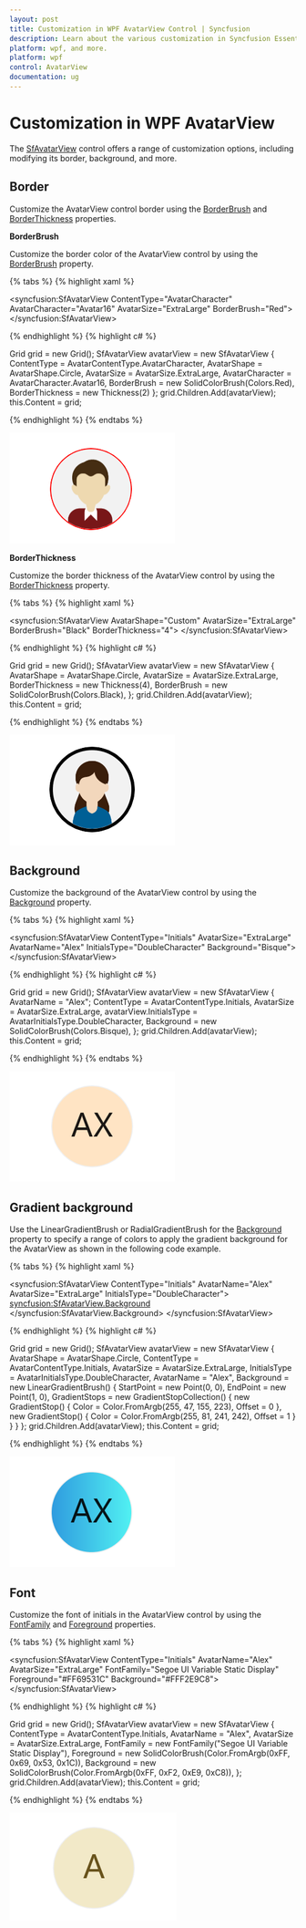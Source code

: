 ```yaml
---
layout: post
title: Customization in WPF AvatarView Control | Syncfusion
description: Learn about the various customization in Syncfusion Essential WPF AvatarView control, its elements, and more.
platform: wpf, and more.
platform: wpf
control: AvatarView
documentation: ug
---
```


# Customization in WPF AvatarView 

The [SfAvatarView](https://help.syncfusion.com/cr/wpf/Syncfusion.Windows.Shared.SfAvatarView.html) control offers a range of customization options, including modifying its border, background, and more.

## Border

Customize the AvatarView control border using the [BorderBrush](https://learn.microsoft.com/en-us/windows/windows-app-sdk/api/winrt/microsoft.ui.xaml.controls.control.borderbrush) and [BorderThickness](https://learn.microsoft.com/en-us/windows/windows-app-sdk/api/winrt/microsoft.ui.xaml.controls.control.borderthickness) properties.

**BorderBrush**

Customize the border color of the AvatarView control by using the [BorderBrush](https://learn.microsoft.com/en-us/windows/windows-app-sdk/api/winrt/microsoft.ui.xaml.controls.control.borderbrush) property.

{% tabs %}
{% highlight xaml %}

<syncfusion:SfAvatarView  ContentType="AvatarCharacter" 
                          AvatarCharacter="Avatar16"
                          AvatarSize="ExtraLarge"
                          BorderBrush="Red">
</syncfusion:SfAvatarView>

{% endhighlight %}
{% highlight c# %}

Grid grid = new Grid();
SfAvatarView avatarView = new SfAvatarView
{
    ContentType = AvatarContentType.AvatarCharacter,
    AvatarShape = AvatarShape.Circle,
    AvatarSize = AvatarSize.ExtraLarge,
    AvatarCharacter = AvatarCharacter.Avatar16,
    BorderBrush = new SolidColorBrush(Colors.Red),
    BorderThickness = new Thickness(2)
};
grid.Children.Add(avatarView);
this.Content = grid;

{% endhighlight %}
{% endtabs %}

![WPF AvatarView control with custom BorderBrush](avatarview_images/wpf_avatarview_borderbrush.png)

**BorderThickness**

Customize the border thickness of the AvatarView control by using the [BorderThickness](https://learn.microsoft.com/en-us/windows/windows-app-sdk/api/winrt/microsoft.ui.xaml.controls.control.borderthickness) property.

{% tabs %}
{% highlight xaml %}

<syncfusion:SfAvatarView   AvatarShape="Custom"
                           AvatarSize="ExtraLarge"
                           BorderBrush="Black" 
                           BorderThickness="4">
</syncfusion:SfAvatarView>

{% endhighlight %}
{% highlight c# %}

Grid grid = new Grid();
SfAvatarView avatarView = new SfAvatarView
{
    AvatarShape = AvatarShape.Circle,
    AvatarSize = AvatarSize.ExtraLarge,
    BorderThickness = new Thickness(4),
    BorderBrush = new SolidColorBrush(Colors.Black),
};
grid.Children.Add(avatarView);
this.Content = grid;

{% endhighlight %}
{% endtabs %}

![WPF AvatarView control with custom BorderThickness](avatarview_images/wpf_avatarview_borderthickness.png)

## Background

Customize the background of the AvatarView control by using the [Background](https://learn.microsoft.com/en-us/windows/windows-app-sdk/api/winrt/microsoft.ui.xaml.controls.control.background) property.

{% tabs %}
{% highlight xaml %}

<syncfusion:SfAvatarView ContentType="Initials"
                         AvatarSize="ExtraLarge"
                         AvatarName="Alex"
                         InitialsType="DoubleCharacter"
                         Background="Bisque">
</syncfusion:SfAvatarView>

{% endhighlight %}
{% highlight c# %}
          
Grid grid = new Grid();
SfAvatarView avatarView = new SfAvatarView
{
    AvatarName = "Alex";
    ContentType = AvatarContentType.Initials,
    AvatarSize = AvatarSize.ExtraLarge,
    avatarView.InitialsType = AvatarInitialsType.DoubleCharacter,
    Background = new SolidColorBrush(Colors.Bisque),
};
grid.Children.Add(avatarView);
this.Content = grid;

{% endhighlight %}
{% endtabs %}

![WPF AvatarView control with custom background](avatarview_images/wpf_avatarview_double_character_initialstype.png)

## Gradient background

Use the LinearGradientBrush or RadialGradientBrush for the [Background](https://learn.microsoft.com/en-us/windows/windows-app-sdk/api/winrt/microsoft.ui.xaml.controls.control.background) property to specify a range of colors to apply the gradient background for the AvatarView as shown in the following code example.

{% tabs %}
{% highlight xaml %}

<syncfusion:SfAvatarView  ContentType="Initials" 
                          AvatarName="Alex"
                          AvatarSize="ExtraLarge"
                          InitialsType="DoubleCharacter">
            <syncfusion:SfAvatarView.Background>
                <LinearGradientBrush StartPoint="0,0"
                                     EndPoint="1,0">
                    <GradientStop Color="#2F9BDF" Offset="0"/>
                    <GradientStop Color="#51F1F2" Offset="1"/>
                </LinearGradientBrush>
            </syncfusion:SfAvatarView.Background>
</syncfusion:SfAvatarView>
  

{% endhighlight %}
{% highlight c# %}

Grid grid = new Grid();
SfAvatarView avatarView = new SfAvatarView
{
    AvatarShape = AvatarShape.Circle,
    ContentType = AvatarContentType.Initials,
    AvatarSize = AvatarSize.ExtraLarge,
    InitialsType = AvatarInitialsType.DoubleCharacter,
    AvatarName = "Alex",
    Background = new LinearGradientBrush()
    {
        StartPoint = new Point(0, 0),
        EndPoint = new Point(1, 0),
        GradientStops = new GradientStopCollection()
        {
            new GradientStop() { Color =  Color.FromArgb(255, 47, 155, 223), Offset = 0 },
            new GradientStop() { Color = Color.FromArgb(255, 81, 241, 242), Offset = 1 }
        }
    }
};
grid.Children.Add(avatarView);
this.Content = grid;

{% endhighlight %}
{% endtabs %}

![WPF AvatarView control with Gradient Background](avatarview_images/wpf_avatarview_gradient.png)

## Font

Customize the font of initials in the AvatarView control by using the [FontFamily](https://learn.microsoft.com/en-us/windows/windows-app-sdk/api/winrt/microsoft.ui.xaml.controls.control.fontfamily) and [Foreground](https://learn.microsoft.com/en-us/windows/windows-app-sdk/api/winrt/microsoft.ui.xaml.controls.control.foreground) properties.

{% tabs %}
{% highlight xaml %}

<syncfusion:SfAvatarView  ContentType="Initials" 
                          AvatarName="Alex"
                          AvatarSize="ExtraLarge"
                          FontFamily="Segoe UI Variable Static Display"
                          Foreground="#FF69531C"
                          Background="#FFF2E9C8">
</syncfusion:SfAvatarView>
  
{% endhighlight %}
{% highlight c# %}

Grid grid = new Grid();
SfAvatarView avatarView = new SfAvatarView
{
    ContentType = AvatarContentType.Initials,
    AvatarName = "Alex",
    AvatarSize = AvatarSize.ExtraLarge,
    FontFamily = new FontFamily("Segoe UI Variable Static Display"),
    Foreground = new SolidColorBrush(Color.FromArgb(0xFF, 0x69, 0x53, 0x1C)),
    Background = new SolidColorBrush(Color.FromArgb(0xFF, 0xF2, 0xE9, 0xC8)),
};
grid.Children.Add(avatarView);
this.Content = grid;

{% endhighlight %}
{% endtabs %}

![WPF AvatarView control with custom font](avatarview_images/wpf_avatarview_font.png)